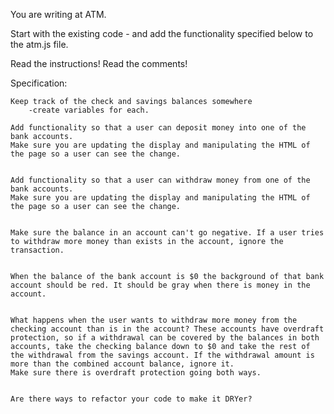 You are writing at ATM.

Start with the existing code - and add the functionality specified below to the atm.js file.

Read the instructions!
Read the comments!

Specification:

    Keep track of the check and savings balances somewhere
        -create variables for each.

    Add functionality so that a user can deposit money into one of the bank accounts.
    Make sure you are updating the display and manipulating the HTML of the page so a user can see the change.


    Add functionality so that a user can withdraw money from one of the bank accounts.
    Make sure you are updating the display and manipulating the HTML of the page so a user can see the change.


    Make sure the balance in an account can't go negative. If a user tries to withdraw more money than exists in the account, ignore the transaction.


    When the balance of the bank account is $0 the background of that bank account should be red. It should be gray when there is money in the account.


    What happens when the user wants to withdraw more money from the checking account than is in the account? These accounts have overdraft protection, so if a withdrawal can be covered by the balances in both accounts, take the checking balance down to $0 and take the rest of the withdrawal from the savings account. If the withdrawal amount is more than the combined account balance, ignore it.
    Make sure there is overdraft protection going both ways.

    
    Are there ways to refactor your code to make it DRYer?
